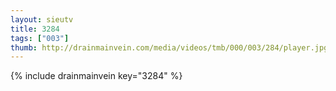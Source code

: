 ```yaml
--- 
layout: sieutv
title: 3284
tags: ["003"]
thumb: http://drainmainvein.com/media/videos/tmb/000/003/284/player.jpg
---
```

{% include drainmainvein key="3284" %} 
